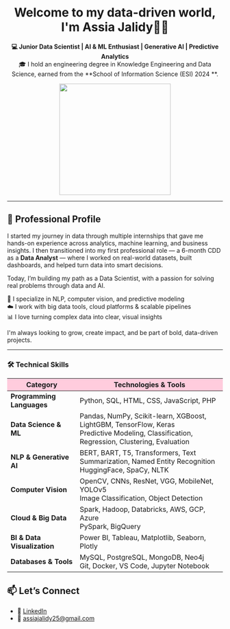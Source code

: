<h1 align="center">Welcome to my data-driven world, I'm Assia Jalidy👩‍💻</h1>

<p align="center">
  <b>💻 Junior Data Scientist | AI & ML Enthusiast  | Generative AI  | Predictive Analytics </b><br>
  🎓 I hold an engineering degree in Knowledge Engineering and Data Science,  
  earned from the **School of Information Science (ESI) 2024 **.<br>
</p>


<p align="center">
  <img src="https://i.pinimg.com/736x/d1/15/2f/d1152f401e89ddde7eba1fdc21ec4b3c.jpg"  width="260"/>
</p>

---

## 💼 Professional Profile

I started my journey in data through multiple internships that gave me hands-on experience across analytics, machine learning, and business insights.  I then transitioned into my first professional role — a 6-month CDD as a **Data Analyst** — where I worked on real-world datasets, built dashboards, and helped turn data into smart decisions.

Today, I’m building my path as a Data Scientist, with a passion for solving real problems through data and AI.

🧠 I specialize in NLP, computer vision, and predictive modeling  
☁️ I work with big data tools, cloud platforms & scalable pipelines  
📊 I love turning complex data into clear, visual insights

I'm always looking to grow, create impact, and be part of bold, data-driven projects.

---
<h3>🛠️ Technical Skills</h3>

<table>
  <thead>
    <tr style="background-color:#ffccdd;">
      <th>Category</th>
      <th>Technologies & Tools</th>
    </tr>
  </thead>
  <tbody>
    <tr>
      <td><b>Programming Languages</b></td>
      <td>Python, SQL, HTML, CSS, JavaScript, PHP</td>
    </tr>
    <tr>
      <td><b>Data Science & ML</b></td>
      <td>Pandas, NumPy, Scikit-learn, XGBoost, LightGBM, TensorFlow, Keras<br>
      Predictive Modeling, Classification, Regression, Clustering, Evaluation</td>
    </tr>
    <tr>
      <td><b>NLP & Generative AI</b></td>
      <td>BERT, BART, T5, Transformers, Text Summarization, Named Entity Recognition<br>
      HuggingFace, SpaCy, NLTK</td>
    </tr>
    <tr>
      <td><b>Computer Vision</b></td>
      <td>OpenCV, CNNs, ResNet, VGG, MobileNet, YOLOv5<br>
      Image Classification, Object Detection</td>
    </tr>
    <tr>
      <td><b>Cloud & Big Data</b></td>
      <td>Spark, Hadoop, Databricks, AWS, GCP, Azure<br>
      PySpark, BigQuery</td>
    </tr>
    <tr>
      <td><b>BI & Data Visualization</b></td>
      <td>Power BI, Tableau, Matplotlib, Seaborn, Plotly</td>
    </tr>
    <tr>
      <td><b>Databases & Tools</b></td>
      <td>MySQL, PostgreSQL, MongoDB, Neo4j<br>
      Git, Docker, VS Code, Jupyter Notebook</td>
    </tr>
  </tbody>
</table>

## 📫 Let’s Connect

- 🔗 [LinkedIn](https://www.linkedin.com/in/assia-jalidy-09a74020b)
- 📧 assiajalidy25@gmail.com

